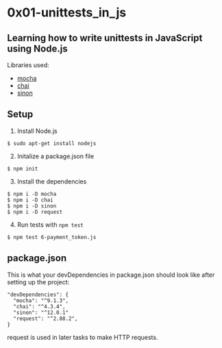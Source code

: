 # 0x01-unittests_in_js

## Learning how to write unittests in JavaScript using Node.js

Libraries used:
- [mocha](https://mochajs.org/)
- [chai](https://www.chaijs.com/)
- [sinon](https://sinonjs.org/)

## Setup
1. Install Node.js
```
$ sudo apt-get install nodejs
```
2. Initalize a package.json file
```
$ npm init
```
3. Install the dependencies
```
$ npm i -D mocha
$ npm i -D chai
$ npm i -D sinon
$ npm i -D request
```
4. Run tests with `npm test`
```
$ npm test 6-payment_token.js
```

## package.json
This is what your devDependencies in package.json should look like after setting up the project:
```
"devDependencies": {
  "mocha": "^9.1.3",
  "chai": "^4.3.4",
  "sinon": "^12.0.1"
  "request": "^2.88.2",
}
```
request is used in later tasks to make HTTP requests.